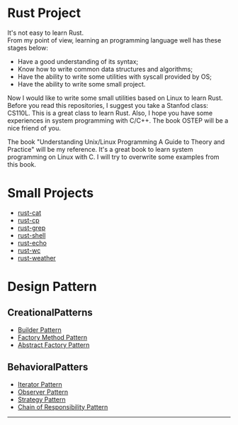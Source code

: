 # Rust Project

It's not easy to learn Rust.  
From my point of view, learning an programming language well has
these stages below:  
- Have a good understanding of its syntax;
- Know how to write common data structures and algorithms;
- Have the ability to write some utilities with syscall provided by OS;
- Have the ability to write some small project.
  
Now I would like to write some small utilities based on Linux to learn Rust. 
Before you read this repositories, I suggest you take a Stanfod class: CS110L. 
This is a great class to learn Rust. Also, I hope you have some experiences in 
system programming with C/C++. The book OSTEP will be a nice friend of you.  

The book "Understanding Unix/Linux Programming A Guide to Theory and Practice"
will be my reference. It's a great book to learn system programming on Linux 
with C. I will try to overwrite some examples from this book.  

# Small Projects

- [rust-cat](https://github.com/TomSawyer404/rust-cat)
- [rust-cp](https://github.com/TomSawyer404/rust-cp)
- [rust-grep](https://github.com/TomSawyer404/rust-grep)
- [rust-shell](https://github.com/TomSawyer404/rust-shell)
- [rust-echo](https://github.com/TomSawyer404/rust-echo)
- [rust-wc](https://github.com/TomSawyer404/rust-wc)
- [rust-weather](https://github.com/TomSawyer404/rust-weather)

# Design Pattern

## CreationalPatterns

- [Builder Pattern](https://github.com/TomSawyer404/builder-pattern)
- [Factory Method Pattern](https://github.com/TomSawyer404/factory_method-pattern)
- [Abstract Factory Pattern](https://github.com/TomSawyer404/abstract_factory-pattern)

## BehavioralPatters

- [Iterator Pattern](https://github.com/TomSawyer404/iterator-pattern)
- [Observer Pattern](https://github.com/TomSawyer404/observer-pattern)
- [Strategy Pattern](https://github.com/TomSawyer404/strategy-pattern)
- [Chain of Responsibility Pattern](https://github.com/TomSawyer404/chain_of_responsibility-pattern)

---
